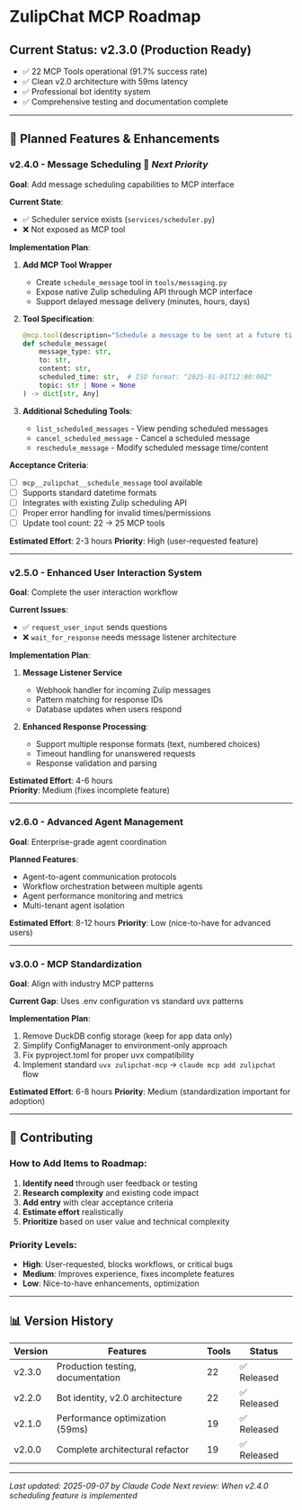 # ZulipChat MCP Roadmap

## Current Status: v2.3.0 (Production Ready)
- ✅ 22 MCP Tools operational (91.7% success rate)
- ✅ Clean v2.0 architecture with 59ms latency
- ✅ Professional bot identity system
- ✅ Comprehensive testing and documentation complete

---

## 📅 **Planned Features & Enhancements**

### **v2.4.0 - Message Scheduling** 🎯 *Next Priority*

**Goal**: Add message scheduling capabilities to MCP interface

**Current State**: 
- ✅ Scheduler service exists (`services/scheduler.py`) 
- ❌ Not exposed as MCP tool

**Implementation Plan**:
1. **Add MCP Tool Wrapper** 
   - Create `schedule_message` tool in `tools/messaging.py`
   - Expose native Zulip scheduling API through MCP interface
   - Support delayed message delivery (minutes, hours, days)

2. **Tool Specification**:
   ```python
   @mcp.tool(description="Schedule a message to be sent at a future time")
   def schedule_message(
       message_type: str,
       to: str, 
       content: str,
       scheduled_time: str,  # ISO format: "2025-01-01T12:00:00Z"
       topic: str | None = None
   ) -> dict[str, Any]
   ```

3. **Additional Scheduling Tools**:
   - `list_scheduled_messages` - View pending scheduled messages
   - `cancel_scheduled_message` - Cancel a scheduled message
   - `reschedule_message` - Modify scheduled message time/content

**Acceptance Criteria**:
- [ ] `mcp__zulipchat__schedule_message` tool available
- [ ] Supports standard datetime formats
- [ ] Integrates with existing Zulip scheduling API
- [ ] Proper error handling for invalid times/permissions
- [ ] Update tool count: 22 → 25 MCP tools

**Estimated Effort**: 2-3 hours
**Priority**: High (user-requested feature)

---

### **v2.5.0 - Enhanced User Interaction System**

**Goal**: Complete the user interaction workflow

**Current Issues**:
- ✅ `request_user_input` sends questions
- ❌ `wait_for_response` needs message listener architecture

**Implementation Plan**:
1. **Message Listener Service**
   - Webhook handler for incoming Zulip messages
   - Pattern matching for response IDs
   - Database updates when users respond

2. **Enhanced Response Processing**:
   - Support multiple response formats (text, numbered choices)
   - Timeout handling for unanswered requests
   - Response validation and parsing

**Estimated Effort**: 4-6 hours  
**Priority**: Medium (fixes incomplete feature)

---

### **v2.6.0 - Advanced Agent Management**

**Goal**: Enterprise-grade agent coordination

**Planned Features**:
- Agent-to-agent communication protocols
- Workflow orchestration between multiple agents
- Agent performance monitoring and metrics
- Multi-tenant agent isolation

**Estimated Effort**: 8-12 hours
**Priority**: Low (nice-to-have for advanced users)

---

### **v3.0.0 - MCP Standardization**

**Goal**: Align with industry MCP patterns

**Current Gap**: Uses .env configuration vs standard uvx patterns

**Implementation Plan**:
1. Remove DuckDB config storage (keep for app data only)
2. Simplify ConfigManager to environment-only approach
3. Fix pyproject.toml for proper uvx compatibility  
4. Implement standard `uvx zulipchat-mcp` → `claude mcp add zulipchat` flow

**Estimated Effort**: 6-8 hours
**Priority**: Medium (standardization important for adoption)

---

## 🤝 **Contributing**

### How to Add Items to Roadmap:
1. **Identify need** through user feedback or testing
2. **Research complexity** and existing code impact
3. **Add entry** with clear acceptance criteria
4. **Estimate effort** realistically  
5. **Prioritize** based on user value and technical complexity

### Priority Levels:
- **High**: User-requested, blocks workflows, or critical bugs
- **Medium**: Improves experience, fixes incomplete features
- **Low**: Nice-to-have enhancements, optimization

---

## 📊 **Version History**

| Version | Features | Tools | Status |
|---------|----------|-------|---------|
| v2.3.0 | Production testing, documentation | 22 | ✅ Released |
| v2.2.0 | Bot identity, v2.0 architecture | 22 | ✅ Released |
| v2.1.0 | Performance optimization (59ms) | 19 | ✅ Released |
| v2.0.0 | Complete architectural refactor | 19 | ✅ Released |

---

*Last updated: 2025-09-07 by Claude Code*
*Next review: When v2.4.0 scheduling feature is implemented*